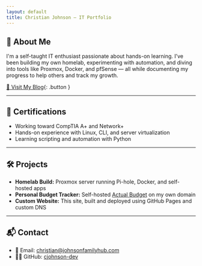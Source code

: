 ```yaml
---
layout: default
title: Christian Johnson – IT Portfolio
---
```


## 🧠 About Me

I'm a self-taught IT enthusiast passionate about hands-on learning. I’ve been building my own homelab, experimenting with automation, and diving into tools like Proxmox, Docker, and pfSense — all while documenting my progress to help others and track my growth.

[📖 Visit My Blog](https://blog.johnsonfamilyhub.com){: .button }

---

## 📘 Certifications

- Working toward CompTIA A+ and Network+
- Hands-on experience with Linux, CLI, and server virtualization
- Learning scripting and automation with Python

---

## 🛠️ Projects

- **Homelab Build:** Proxmox server running Pi-hole, Docker, and self-hosted apps  
- **Personal Budget Tracker:** Self-hosted [Actual Budget](https://actualbudget.org) on my own domain  
- **Custom Website:** This site, built and deployed using GitHub Pages and custom DNS  

---

## 📬 Contact

- 📧 Email: [christian@johnsonfamilyhub.com](mailto:christian@johnsonfamilyhub.com)  
- 🧑‍💻 GitHub: [cjohnson-dev](https://github.com/cjohnson-dev)
